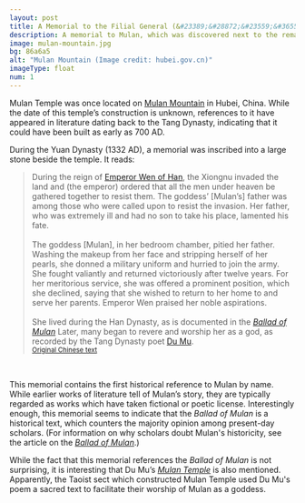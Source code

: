 ```yaml
---
layout: post
title: A Memorial to the Filial General (&#23389;&#28872;&#23559;&#36557;&#31072;&#20687;&#36776;&#27491;&#35352;, 1332 AD)
description: A memorial to Mulan, which was discovered next to the remains of a temple on Mulan Mountain, claims to tell Mulan’s true story.
image: mulan-mountain.jpg
bg: 86a6a5
alt: "Mulan Mountain (Image credit: hubei.gov.cn)"
imageType: float
num: 1
---
```


Mulan Temple was once located on [Mulan Mountain](http://en.hubei.gov.cn/special/sinh_2015/summerresorts_2015/201507/t20150726_694712.shtml) in Hubei, China. While the date of this temple&rsquo;s construction is unknown, references to it have appeared in literature dating back to the Tang Dynasty, indicating that it could have been built as early as 700 AD.

During the Yuan Dynasty (1332 AD), a memorial was inscribed into a large stone beside the temple. It reads:

<blockquote>
During the reign of <a href="https://en.wikipedia.org/wiki/Emperor_Wen_of_Han">Emperor Wen of Han</a>, the Xiongnu invaded the land and (the emperor) ordered that all the men under heaven be gathered together to resist them. The goddess’ [Mulan’s] father was among those who were called upon to resist the invasion. Her father, who was extremely ill and had no son to take his place, lamented his fate.<br />
<br />
The goddess [Mulan], in her bedroom chamber, pitied her father. Washing the makeup from her face and stripping herself of her pearls, she donned a military uniform and hurried to join the army. She fought valiantly and returned victoriously after twelve years. For her meritorious service, she was offered a prominent position, which she declined, saying that she wished to return to her home to and serve her parents. Emperor Wen praised her noble aspirations.<br />
<br />
She lived during the Han Dynasty, as is documented in the <a href="/pages/northern-wei/ballad-of-mulan"><i>Ballad of Mulan</i></a> Later, many began to revere and worship her as a god, as recorded by the Tang Dynasty poet <a href="/pages/tang/mulan-temple-du-mu">Du Mu</a>.
<small><br /><a href="https://books.google.com.tw/books?id=51ZyDwAAQBAJ&amp;pg=PA317&amp;lpg=PA317">Original Chinese text</a></small></blockquote><br />

This memorial contains the first historical reference to Mulan by name. While earlier works of literature tell of Mulan&rsquo;s story, they are typically regarded as works which have taken fictional or poetic license. Interestingly enough, this memorial seems to indicate that the <i>Ballad of Mulan</i> is a historical text, which counters the majority opinion among present-day scholars. (For information on why scholars doubt Mulan's historicity, see the article on the [*Ballad of Mulan*](/pages/northern-wei/ballad-of-mulan).)

While the fact that this memorial references the <i>Ballad of Mulan</i> is not surprising, it is interesting that Du Mu&rsquo;s *[Mulan Temple](/pages/tang/mulan-temple-du-mu)* is also mentioned. Apparently, the Taoist sect which constructed Mulan Temple used Du Mu's poem a sacred text to facilitate their worship of Mulan as a goddess.
